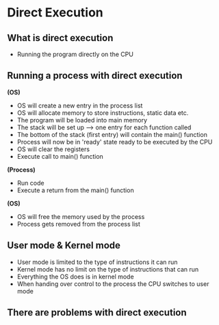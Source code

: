 # Direct Execution


## What is direct execution
- Running the program directly on the CPU


## Running a process with direct execution
 
**(OS)**
- OS will create a new entry in the process list
- OS will allocate memory to store instructions, static data etc.
- The program will be loaded into main memory
- The stack will be set up --> one entry for each function called
- The bottom of the stack (first entry) will contain the main() function
- Process will now be in 'ready' state ready to be executed by the CPU
- OS will clear the registers 
- Execute call to main() function

**(Process)**
- Run code
- Execute a return from the main() function

**(OS)**
- OS will free the memory used by the process
- Process gets removed from the process list


## User mode & Kernel mode
- User mode is limited to the type of instructions it can run
- Kernel mode has no limit on the type of instructions that can run
- Everything the OS does is in kernel mode
- When handing over control to the process the CPU switches to user mode


## There are problems with direct execution